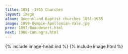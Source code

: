 ```yaml
---
title: 1851 -1955 Churches
layout: image
album: Queensland Baptist churches 1851-1955
image: 1899-Gympie-Apollonian-Vale.jpg
prev: 1897-Beaudesert.html
next: 1900-Canungra.html
---
```

 {% include image-head.md %}
{% include image.html %}